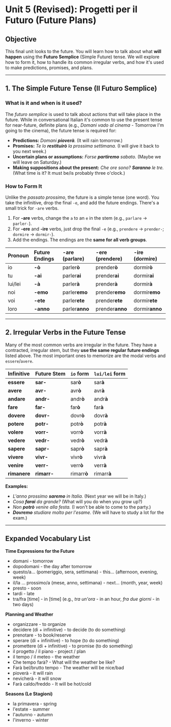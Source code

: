 # Unit 5 (Revised): Progetti per il Futuro (Future Plans)

## Objective

This final unit looks to the future. You will learn how to talk about what **will happen** using the **Futuro Semplice** (Simple Future) tense. We will explore how to form it, how to handle its common irregular verbs, and how it's used to make predictions, promises, and plans.

---

## 1. The Simple Future Tense (Il Futuro Semplice)

### What is it and when is it used?

The *futuro semplice* is used to talk about actions that will take place in the future. While in conversational Italian it's common to use the present tense for near-future, definite plans (e.g., *Domani vado al cinema* - Tomorrow I'm going to the cinema), the future tense is required for:

*   **Predictions:** *Domani **pioverà**.* (It will rain tomorrow.)
*   **Promises:** *Te lo **restituirò** la prossima settimana.* (I will give it back to you next week.)
*   **Uncertain plans or assumptions:** *Forse **partiremo** sabato.* (Maybe we will leave on Saturday.)
*   **Making suppositions about the present:** *Che ore sono? **Saranno** le tre.* (What time is it? It must be/is probably three o'clock.)

### How to Form It

Unlike the *passato prossimo*, the future is a simple tense (one word). You take the infinitive, drop the final `-e`, and add the future endings. There's a small trick for `-are` verbs.

1.  For **-are** verbs, change the `a` to an `e` in the stem (e.g., `parlare` &rarr; `parler-`).
2.  For **-ere** and **-ire** verbs, just drop the final `-e` (e.g., `prendere` &rarr; `prender-`; `dormire` &rarr; `dormir-`).
3.  Add the endings. The endings are the **same for all verb groups**.

| Pronoun | Future Endings | -are (parlare) | -ere (prendere) | -ire (dormire) |
| :------ | :------------- | :------------- | :-------------- | :------------- |
| io      | **-ò**         | parler**ò**    | prender**ò**    | dormir**ò**    |
| tu      | **-ai**        | parler**ai**   | prender**ai**   | dormir**ai**   |
| lui/lei | **-à**         | parler**à**    | prender**à**    | dormir**à**    |
| noi     | **-emo**       | parler**emo**  | prender**emo**  | dormir**emo**  |
| voi     | **-ete**       | parler**ete**  | prender**ete**  | dormir**ete**  |
| loro    | **-anno**      | parler**anno** | prender**anno** | dormir**anno** |

---

## 2. Irregular Verbs in the Future Tense

Many of the most common verbs are irregular in the future. They have a contracted, irregular stem, but they **use the same regular future endings** listed above. The most important ones to memorize are the modal verbs and `essere`/`avere`.

| Infinitive | Future Stem | `io` form | `lui/lei` form |
| :--------- | :---------- | :-------- | :------------- |
| **essere** | **sar-**    | sar**ò**  | sar**à**       |
| **avere**  | **avr-**    | avr**ò**  | avr**à**       |
| **andare** | **andr-**   | andr**ò** | andr**à**      |
| **fare**   | **far-**    | far**ò**  | far**à**       |
| **dovere** | **dovr-**   | dovr**ò** | dovr**à**      |
| **potere** | **potr-**   | potr**ò** | potr**à**      |
| **volere** | **vorr-**   | vorr**ò** | vorr**à**      |
| **vedere** | **vedr-**   | vedr**ò** | vedr**à**      |
| **sapere** | **sapr-**   | sapr**ò** | sapr**à**      |
| **vivere** | **vivr-**   | vivr**ò** | vivr**à**      |
| **venire** | **verr-**   | verr**ò** | verr**à**      |
| **rimanere**| **rimarr-** | rimarr**ò**| rimarr**à**    |

**Examples:**

*   *L'anno prossimo **saremo** in Italia.* (Next year we will be in Italy.)
*   *Cosa **farai** da grande?* (What will you do when you grow up?)
*   *Non **potrò** venire alla festa.* (I won't be able to come to the party.)
*   ***Dovremo** studiare molto per l'esame.* (We will have to study a lot for the exam.)

---

## Expanded Vocabulary List

**Time Expressions for the Future**
*   domani - tomorrow
*   dopodomani - the day after tomorrow
*   questo/a... (pomeriggio, sera, settimana) - this... (afternoon, evening, week)
*   il/la ... prossimo/a (mese, anno, settimana) - next... (month, year, week)
*   presto - soon
*   tardi - late
*   tra/fra [time] - in [time] (e.g., *tra un'ora* - in an hour, *fra due giorni* - in two days)

**Planning and Weather**
*   organizzare - to organize
*   decidere (di + infinitive) - to decide (to do something)
*   prenotare - to book/reserve
*   sperare (di + infinitive) - to hope (to do something)
*   promettere (di + infinitive) - to promise (to do something)
*   il progetto / il piano - project / plan
*   il tempo / il meteo - the weather
*   Che tempo farà? - What will the weather be like?
*   Farà bel/brutto tempo - The weather will be nice/bad
*   pioverà - it will rain
*   nevicherà - it will snow
*   Farà caldo/freddo - It will be hot/cold

**Seasons (Le Stagioni)**
*   la primavera - spring
*   l'estate - summer
*   l'autunno - autumn
*   l'inverno - winter